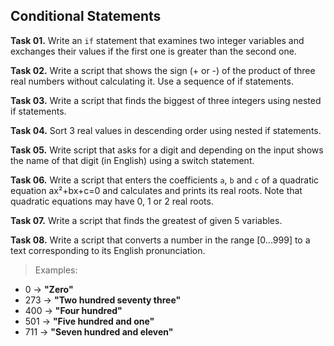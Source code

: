 ## Conditional Statements

**Task 01.** Write an `if` statement that examines two integer variables and exchanges their values if the first one is greater than the second one.

**Task 02.** Write a script that shows the sign (+ or -) of the product of three real numbers without calculating it. Use a sequence of if statements.

**Task 03.** Write a script that finds the biggest of three integers using nested if statements.

**Task 04.** Sort 3 real values in descending order using nested if statements.

**Task 05.** Write script that asks for a digit and depending on the input shows the name of that digit (in English) using a switch statement.

**Task 06.** Write a script that enters the coefficients `a`, `b` and `c` of a quadratic equation ax²+bx+c=0 and calculates and prints its real roots. Note that quadratic equations may have 0, 1 or 2 real roots.

**Task 07.** Write a script that finds the greatest of given 5 variables.

**Task 08.** Write a script that converts a number in the range [0...999] to a text corresponding to its English pronunciation.
>Examples:
* 0 → **"Zero"**
* 273 → **"Two hundred seventy three"**
* 400 → **"Four hundred"**
* 501 → **"Five hundred and one"**
* 711 → **"Seven hundred and eleven"**
